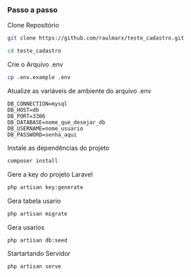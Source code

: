 ### Passo a passo
Clone Repositório
```sh
git clone https://github.com/raulmarx/teste_cadastro.git
```

```sh
cd teste_cadastro
```

Crie o Arquivo .env
```sh
cp .env.example .env
```

Atualize as variáveis de ambiente do arquivo .env
```dosini
DB_CONNECTION=mysql
DB_HOST=db
DB_PORT=3306
DB_DATABASE=nome_que_desejar_db
DB_USERNAME=nome_usuario
DB_PASSWORD=senha_aqui

```

Instale as dependências do projeto
```sh
composer install
```

Gere a key do projeto Laravel
```sh
php artisan key:generate
```

Gera tabela usario
```sh
php artisan migrate
```

Gera usarios 
```sh
php artisan db:seed
```

Startartando Servidor
```sh
php artisan serve
```


